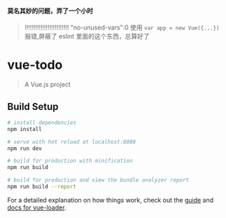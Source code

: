 #### 莫名其妙的问题，弄了一个小时
> !!!!!!!!!!!!!!!!!!!!!!!!!   "no-unused-vars":0
使用 `var app = new Vue({...}) `  报错,屏蔽了 eslint 里面的这个东西，总算好了

# vue-todo

> A Vue.js project

## Build Setup

``` bash
# install dependencies
npm install

# serve with hot reload at localhost:8080
npm run dev

# build for production with minification
npm run build

# build for production and view the bundle analyzer report
npm run build --report
```

For a detailed explanation on how things work, check out the [guide](http://vuejs-templates.github.io/webpack/) and [docs for vue-loader](http://vuejs.github.io/vue-loader).
